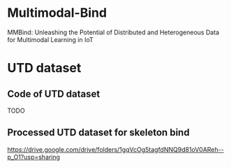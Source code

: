 # Multimodal-Bind
MMBind: Unleashing the Potential of Distributed and Heterogeneous Data for Multimodal Learning in IoT


# UTD dataset

## Code of UTD dataset
TODO

## Processed UTD dataset for skeleton bind
https://drive.google.com/drive/folders/1gqVcOg5tagfdNNQ9d81oV0AReh--p_O1?usp=sharing

